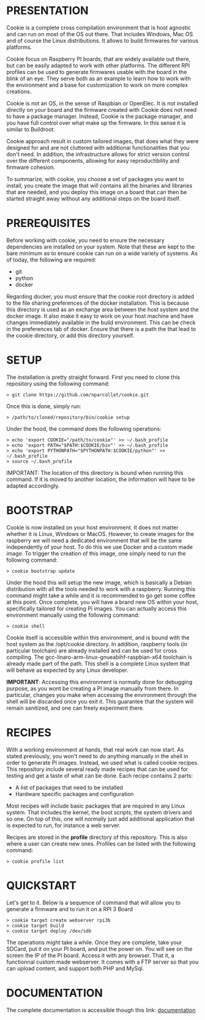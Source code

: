 # PRESENTATION

Cookie is a complete cross compilation environment that is host agnostic and can run on most of the
OS out there. That includes Windows, Mac OS and of course the Linux distributions. It allows to
build firmwares for various platforms.

Cookie focus on Raspberry PI boards, that are widely available out there, but can be easily adapted
to work with other platforms. The different RPI profiles can be used to generate firmwares usable
with the board in the blink of an eye. They serve both as an example to learn how to work with the
environment and a base for customization to work on more complex creations.

Cookie is not an OS, in the sense of Raspbian or OpenElec. It is not installed directly on your
board and the firmware created with Cookie does not need to have a package manager. Instead, Cookie
is the package manager, and you have full control over what make up the firmware. In this sense it
is similar to Buildroot.

Cookie approach result in custom tailored images, that does what they were designed for and are not
cluttered with additional functionalities that you don't need. In addition, the infrastructure
allows for strict version control over the different components, allowing for easy reproductibility
and firmware cohesion.

To summarize, with cookie, you choose a set of packages you want to install, you create the image
that will contains all the binaries and libraries that are needed, and you deploy this image on a
board that can then be started straight away without any additional steps on the board itself.

# PREREQUISITES

Before working with cookie, you need to ensure the necessary dependencies are installed on your
system. Note that these are kept to the bare minimum as to ensure cookie can run on a wide variety
of systems. As of today, the following are required:

- git
- python
- docker

Regarding docker, you must ensure that the cookie root directory is added to the file sharing
preferences of the docker installation. This is because this directory is used as an exchange
area between the host system and the docker image. It also make it easy to work on your host
machine and have changes immediately available in the build environment. This can be check in the
preferences tab of docker. Ensure that there is a path the that lead to the cookie directory, or
add this directory yourself.

# SETUP

The installation is pretty straight forward. First you need to clone this repository using the
following command:

	> git clone https://github.com/nparcollet/cookie.git

Once this is done, simply run:

	> /path/to/cloned/repository/bin/cookie setup

Under the hood, the command does the following operations:

	> echo 'export COOKIE="/path/to/cookie"' >> ~/.bash_profile
	> echo 'export PATH="$PATH:$COOKIE/bin"' >> ~/.bash_profile
	> echo 'export PYTHONPATH="$PYTHONPATH:$COOKIE/python"' >> ~/.bash_profile
	> source ~/.bash_profile

IMPORTANT: The location of this directory is bound when running this command. If it is moved to
another location, the information will have to be adapted accordingly.

# BOOTSTRAP

Cookie is now installed on your host environment. It does not matter whether it is Linux, Windows or
MacOS. However, to create images for the raspberry we will need a dedicated environment that will be
the same independently of your host. To do this we use Docker and a custom made image. To trigger
the creation of this image, one simply need to run the following command:

	> cookie bootstrap update

Under the hood this will setup the new image, which is basically a Debian distribution with all the
tools needed to work with a raspberry. Running this command might take a while and it is recommended
to go get some coffee at this point. Once complete, you will have a brand new OS within your host,
specifically tailored for creating Pi images. You can actually access this environment manually
using the following command:

	> cookie shell

Cookie itself is accessible within this environment, and is bound with the host system as the
/opt/cookie directory. In addition, raspberry tools (in particular toolchain) are already installed
and can be used for cross compiling. The gcc-linaro-arm-linux-gnueabihf-raspbian-x64 toolchain is
already made part of the path. This shell is a complete Linux system that will behave as expected
by any Linux developer.

**IMPORTANT**: Accessing this environment is normally done for debugging purpose, as you wont be
creating a PI image manually from there. In particular, changes you make when accessing the
environment through the shell will be discarded once you exit it. This guarantee that the system
will remain sanitized, and one can freely experiment there.

# RECIPES

With a working environment at hands, that real work can now start. As stated previously, you won't
need to do anything manually in the shell in order to generate PI images. Instead, we used what is
called cookie recipes. This repository include several ready made recipes that can be used for
testing and get a taste of what can be done. Each recipe contains 2 parts:

- A list of packages that need to be installed
- Hardware specific packages and configuration

Most recipes will include basic packages that are required in any Linux system. That includes the
kernel, the boot scripts, the system drivers and so one. On top of this, one will normally just add
additional application that is expected to run, for instance a web server.

Recipes are stored in the **profile** directory of this repository. This is also where a user can
create new ones. Profiles can be listed with the following command:

	> cookie profile list

	


# QUICKSTART

Let's get to it. Below is a sequence of command that will allow you to generate a firmware and to
run it on a RPI 3 Board

	> cookie target create webserver rpi3b
	> cookie target build
	> cookie target deploy /dev/sdb

The operations might take a while. Once they are complete, take your SDCard, put it on your PI
board, and put the power on. You will see on the screen the IP of the PI board. Access it with
any browser. That it, a functionnal custom made webserver. It comes with a FTP server so that
you can upload content, and support both PHP and MySql.

# DOCUMENTATION

The complete documentation is accessible though this link: [documentation](documentation/README.md)
